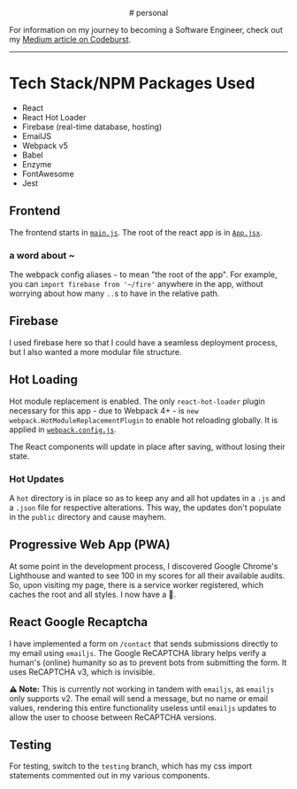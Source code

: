 <p style="text-align: center;"># personal</p>

For information on my journey to becoming a Software Engineer, check out my
[Medium article on Codeburst].

---

# Tech Stack/NPM Packages Used

- React
- React Hot Loader
- Firebase (real-time database, hosting)
- EmailJS
- Webpack v5
- Babel
- Enzyme
- FontAwesome
- Jest

## Frontend

The frontend starts in [`main.js`]. The root of the react app is in [`App.jsx`].

### a word about ~

The webpack config aliases `~` to mean "the root of the app". For example, you
can `import firebase from '~/fire'` anywhere in the app, without worrying about
how many `..`s to have in the relative path.

## Firebase

I used firebase here so that I could have a seamless deployment process, but I
also wanted a more modular file structure.

## Hot Loading

Hot module replacement is enabled. The only `react-hot-loader` plugin necessary
for this app - due to Webpack 4+ - is `new webpack.HotModuleReplacementPlugin`
to enable hot reloading globally. It is applied in [`webpack.config.js`].

The React components will update in place after saving, without losing their
state.

### Hot Updates

A `hot` directory is in place so as to keep any and all hot updates in a `.js`
and a `.json` file for respective alterations. This way, the updates don't
populate in the `public` directory and cause mayhem.

## Progressive Web App (PWA)

At some point in the development process, I discovered Google Chrome's
Lighthouse and wanted to see 100 in my scores for all their available audits.
So, upon visiting my page, there is a service worker registered, which caches
the root and all styles. I now have a :100:.

## React Google Recaptcha

I have implemented a form on `/contact` that sends submissions directly to my
email using `emailjs`. The Google ReCAPTCHA library helps verify a human's
(online) humanity so as to prevent bots from submitting the form. It uses
ReCAPTCHA v3, which is invisible.

**⚠️ Note:** This is currently not working in tandem with `emailjs`, as
`emailjs` only supports v2. The email will send a message, but no name or email
values, rendering this entire functionality useless until `emailjs` updates to
allow the user to choose between ReCAPTCHA versions.

## Testing

For testing, switch to the `testing` branch, which has my css import statements
commented out in my various components.

[medium article on codeburst]:
  https://codeburst.io/five-ways-becoming-a-software-engineer-made-me-a-wizard-de1060fc04d4
[`main.js`]: ./main.js
[`app.jsx`]: client/App.jsx
[`webpack.config.js`]: webpack.config.js
